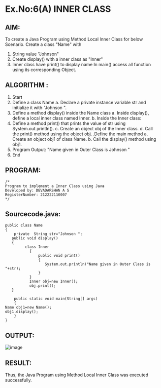 # Ex.No:6(A)  INNER CLASS
## AIM:
To create a Java Program using Method Local Inner Class for below Scenario.
Create a class "Name" with
1. String value "Johnson"
2. Create display() with  a inner class as "Inner"
3. Inner class have print() to display name
In main() access all function using its corresponding Object.

## ALGORITHM :
1. Start
2. Define a class Name
   a. Declare a private instance variable str and initialize it with "Johnson ".
3. Define a method display() inside the Name class
   a. Inside display(), define a local inner class named Inner.
   b. Inside the Inner class:
4. Define a method print() that prints the value of str using System.out.println().
   c. Create an object obj of the Inner class.
   d. Call the print() method using the object obj.
     .Define the main method
   a. Create an object obj1 of class Name.
   b. Call the display() method using obj1.
5. Program Output:
  "Name given in Outer Class is Johnson "
6. End

## PROGRAM:
 ```
/*
Program to implement a Inner Class using Java
Developed by: DEVADARSHAN A S
RegisterNumber: 212222110007
*/
```

## Sourcecode.java:
```
public class Name
{
    private  String str="Johnson ";
   public void display()
   {
         class Inner
           {
               public void print()
               {
                  System.out.println("Name given in Outer Class is "+str);
               }
           }
           Inner obj=new Inner();
           obj.print();
   }
  
    public static void main(String[] args)
    {
Name obj1=new Name();
obj1.display();
    }
}
```

## OUTPUT:

![image](https://github.com/user-attachments/assets/34abb9d1-c28e-4efd-8f65-a1e456016d83)


## RESULT:
Thus, the Java Program using Method Local Inner Class was executed successfully.

